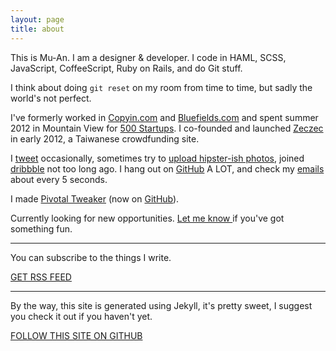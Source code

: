 ```yaml
---
layout: page
title: about
---
```


This is Mu-An. I am a designer & developer. I code in HAML, SCSS, JavaScript, CoffeeScript, Ruby on Rails, and do Git stuff. 

I think about doing `git reset` on my room from time to time, but sadly the world's not perfect. 

I've formerly worked in <a href='http://copyin.com' id='copyin-about' target='_blank'>Copyin.com</a> and <a href='http://bluefields.com' id='bluefields-about' target='_blank'>Bluefields.com</a> and spent summer 2012 in Mountain View for <a href='http://500.co/' id='bluefields-about' target='_blank'>500 Startups</a>. I co-founded and launched <a href='http://zeczec.com' id='zeczec' target='_blank'>Zeczec</a> in early 2012, a Taiwanese crowdfunding site.

I <a href='http://twitter.com/muanchiou' id='twitter' target='_blank'>tweet</a> occasionally, sometimes try to <a href='http://instagram.com/muanchiou' id='instagram' target='_blank'>upload hipster-ish photos</a>, joined <a href='http://dribbble.com/muan' id='dribbble' target='_blank'>dribbble</a> not too long ago. I hang out on <a href='http://github.com/muan' id='github' target='_blank'>GitHub</a> A LOT, and check my <a href='mailto:me@muanchiou.com' id='email-icon' target='_blank'>emails</a> about every 5 seconds.

I made <a href='https://chrome.google.com/webstore/detail/pivotal-tweaker/aodalckpkgijlndlnlhblojedfboaglg' id='tweaker' target='_blank'>Pivotal Tweaker</a> (now on <a href="https://github.com/muan/pivotal-tweaker" id="pt-github" target="_blank">GitHub</a>).

Currently looking for new opportunities. [Let me know ](mailto:hello@muan.co) if you've got something fun.

---

You can subscribe to the things I write.

<a href='/feed.xml' id='subscribe'  class='big-button red' target='_blank'>GET RSS FEED</a>

---

By the way, this site is generated using Jekyll, it's pretty sweet, I suggest you check it out if you haven't yet.

<a href='https://github.com/muan/muan.github.com' class='big-button green' id='star-github' target='_blank'>FOLLOW THIS SITE ON GITHUB</a>